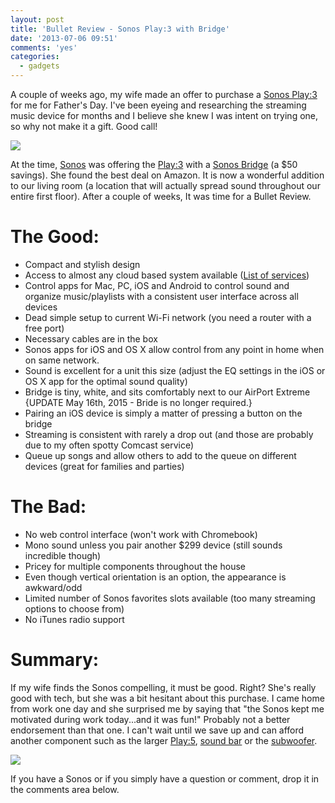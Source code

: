 ```yaml
---
layout: post
title: 'Bullet Review - Sonos Play:3 with Bridge'
date: '2013-07-06 09:51'
comments: 'yes'
categories:
  - gadgets
---
```


A couple of weeks ago, my wife made an offer to purchase a [Sonos Play:3][2] for me for Father's Day. I've been eyeing and researching the streaming music device for months and I believe she knew I was intent on trying one, so why not make it a gift. Good call!

![][1]

At the time, [Sonos][3] was offering the [Play:3][2] with a [Sonos Bridge][4] (a $50 savings). She found the best deal on Amazon. It is now a wonderful addition to our living room (a location that will actually spread sound throughout our entire first floor). After a couple of weeks, It was time for a Bullet Review.

# The Good:
- Compact and stylish design
- Access to almost any cloud based system available ([List of services][5])
- Control apps for Mac, PC, iOS and Android to control sound and organize music/playlists with a consistent user interface across all devices
- Dead simple setup to current Wi-Fi network (you need a router with a free port)
- Necessary cables are in the box
- Sonos apps for iOS and OS X allow control from any point in home when on same network.
- Sound is excellent for a unit this size (adjust the EQ settings in the iOS or OS X app for the optimal sound quality)
- Bridge is tiny, white, and sits comfortably next to our AirPort Extreme {UPDATE May 16th, 2015 - Bride is no longer required.}
- Pairing an iOS device is simply a matter of pressing a button on the bridge
- Streaming is consistent with rarely a drop out (and those are probably due to my often spotty Comcast service)
- Queue up songs and allow others to add to the queue on different devices (great for families and parties)

# The Bad:
- No web control interface (won't work with Chromebook)
- Mono sound unless you pair another $299 device (still sounds incredible though)
- Pricey for multiple components throughout the house
- Even though vertical orientation is an option, the appearance is awkward/odd
- Limited number of Sonos favorites slots available (too many streaming options to choose from)
- No iTunes radio support

# Summary:
If my wife finds the Sonos compelling, it must be good. Right? She's really good with tech, but she was a bit hesitant about this purchase. I came home from work one day and she surprised me by saying that "the Sonos kept me motivated during work today...and it was fun!" Probably not a better endorsement than that one. I can't wait until we save up and can afford another component such as the larger [Play:5][7], [sound bar][8] or the [subwoofer][9].

![][6]

If you have a Sonos or if you simply have a question or comment, drop it in the comments area below.

[1]: http://2.bp.blogspot.com/-jEt0Mj44iqs/UddbFcfD89I/AAAAAAABKIE/67H_zLUzgpc/s1600/Sonos+Bridge+Under+iMac.jpg
[2]: http://www.amazon.com/gp/product/B005441AJC/ref=as_li_ss_tl?ie=UTF8&camp=1789&creative=390957&creativeASIN=B005441AJC&linkCode=as2&tag=stevenccom-20
[3]: http://www.amazon.com/s/?_encoding=UTF8&camp=1789&creative=390957&field-keywords=Sonos&linkCode=ur2&rh=i%3Aaps%2Ck%3ASonos&sprefix=Sonos%2Caps&tag=stevenccom-20&url=search-alias%3Daps
[4]: http://www.amazon.com/gp/product/B000X1TS54/ref=as_li_ss_tl?ie=UTF8&camp=1789&creative=390957&creativeASIN=B000X1TS54&linkCode=as2&tag=stevenccom-20
[5]: http://www.sonos.com/music
[6]: http://3.bp.blogspot.com/-fA3txJ2ScMw/UddbMMjEODI/AAAAAAABKIM/WFo0MxwAmmU/s1600/Sonos+on+Shelf.jpg
[7]: http://www.amazon.com/gp/product/B002S53LJ2/ref=as_li_ss_tl?ie=UTF8&camp=1789&creative=390957&creativeASIN=B002S53LJ2&linkCode=as2&tag=stevenccom-20
[8]: http://www.amazon.com/gp/product/B00AEMGGU2/ref=as_li_ss_tl?ie=UTF8&camp=1789&creative=390957&creativeASIN=B00AEMGGU2&linkCode=as2&tag=stevenccom-20
[9]: http://www.amazon.com/gp/product/B00834SIO0/ref=as_li_ss_tl?ie=UTF8&camp=1789&creative=390957&creativeASIN=B00834SIO0&linkCode=as2&tag=stevenccom-20
